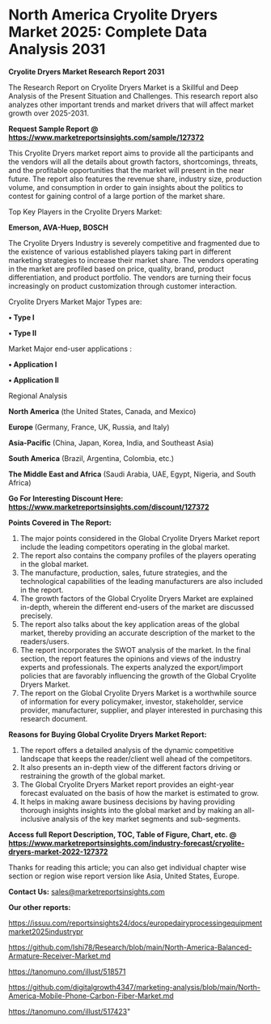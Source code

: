 # North America Cryolite Dryers Market 2025: Complete Data Analysis 2031

<strong>Cryolite Dryers Market Research Report 2031</strong>

The Research Report on Cryolite Dryers Market is a Skillful and Deep Analysis of the Present Situation and Challenges. This research report also analyzes other important trends and market drivers that will affect market growth over 2025-2031.

<strong>Request Sample Report @ <a href=https://www.marketreportsinsights.com/sample/127372>https://www.marketreportsinsights.com/sample/127372</a></strong>

This Cryolite Dryers market report aims to provide all the participants and the vendors will all the details about growth factors, shortcomings, threats, and the profitable opportunities that the market will present in the near future. The report also features the revenue share, industry size, production volume, and consumption in order to gain insights about the politics to contest for gaining control of a large portion of the market share.

Top Key Players in the Cryolite Dryers Market:

<strong>Emerson, AVA-Huep, BOSCH</strong>

The Cryolite Dryers Industry is severely competitive and fragmented due to the existence of various established players taking part in different marketing strategies to increase their market share. The vendors operating in the market are profiled based on price, quality, brand, product differentiation, and product portfolio. The vendors are turning their focus increasingly on product customization through customer interaction.

Cryolite Dryers Market Major Types are:

<strong>• Type I

• Type II</strong>

Market Major end-user applications :

<strong>• Application I

• Application II</strong>

Regional Analysis

</u><strong><b>North America</b></strong> (the United States, Canada, and Mexico)

<strong><b>Europe </b></strong>(Germany, France, UK, Russia, and Italy)

<strong><b>Asia-Pacific</b></strong> (China, Japan, Korea, India, and Southeast Asia)

<strong><b>South America</b></strong> (Brazil, Argentina, Colombia, etc.)

<strong><b>The Middle East and Africa</b></strong> (Saudi Arabia, UAE, Egypt, Nigeria, and South Africa)

<strong>Go For Interesting Discount Here: <a href=https://www.marketreportsinsights.com/discount/127372>https://www.marketreportsinsights.com/discount/127372</a></strong>

<strong>Points Covered in The Report:</strong>
<ol>
  <li>The major points considered in the Global Cryolite Dryers Market report include the leading competitors operating in the global market.</li>
  <li>The report also contains the company profiles of the players operating in the global market.</li>
  <li>The manufacture, production, sales, future strategies, and the technological capabilities of the leading manufacturers are also included in the report.</li>
  <li>The growth factors of the Global Cryolite Dryers Market are explained in-depth, wherein the different end-users of the market are discussed precisely.</li>
  <li>The report also talks about the key application areas of the global market, thereby providing an accurate description of the market to the readers/users.</li>
  <li>The report incorporates the SWOT analysis of the market. In the final section, the report features the opinions and views of the industry experts and professionals. The experts analyzed the export/import policies that are favorably influencing the growth of the Global Cryolite Dryers Market.</li>
  <li>The report on the Global Cryolite Dryers Market is a worthwhile source of information for every policymaker, investor, stakeholder, service provider, manufacturer, supplier, and player interested in purchasing this research document.</li>
</ol>
<strong>Reasons for Buying Global Cryolite Dryers Market Report:</strong>

<ol>
  <li>The report offers a detailed analysis of the dynamic competitive landscape that keeps the reader/client well ahead of the competitors.</li>
  <li>It also presents an in-depth view of the different factors driving or restraining the growth of the global market.</li>
  <li>The Global Cryolite Dryers Market report provides an eight-year forecast evaluated on the basis of how the market is estimated to grow.</li>
  <li>It helps in making aware business decisions by having providing thorough insights insights into the global market and by making an all-inclusive analysis of the key market segments and sub-segments.</li>
</ol>
<strong>Access full Report Description, TOC, Table of Figure, Chart, etc. @ <a href=https://www.marketreportsinsights.com/industry-forecast/cryolite-dryers-market-2022-127372>https://www.marketreportsinsights.com/industry-forecast/cryolite-dryers-market-2022-127372</a></strong>


Thanks for reading this article; you can also get individual chapter wise section or region wise report version like Asia, United States, Europe.

<strong>Contact Us:</strong>
sales@marketreportsinsights.com

<strong>Our other reports:</strong>

<a href=https://issuu.com/reportsinsights24/docs/europedairyprocessingequipmentmarket2025industrypr>https://issuu.com/reportsinsights24/docs/europedairyprocessingequipmentmarket2025industrypr</a>

<a href=https://github.com/Ishi78/Research/blob/main/North-America-Balanced-Armature-Receiver-Market.md>https://github.com/Ishi78/Research/blob/main/North-America-Balanced-Armature-Receiver-Market.md</a>

<a href=https://tanomuno.com/illust/518571>https://tanomuno.com/illust/518571</a>

<a href=https://github.com/digitalgrowth4347/marketing-analysis/blob/main/North-America-Mobile-Phone-Carbon-Fiber-Market.md>https://github.com/digitalgrowth4347/marketing-analysis/blob/main/North-America-Mobile-Phone-Carbon-Fiber-Market.md</a>

<a href=https://tanomuno.com/illust/517423>https://tanomuno.com/illust/517423</a>"
